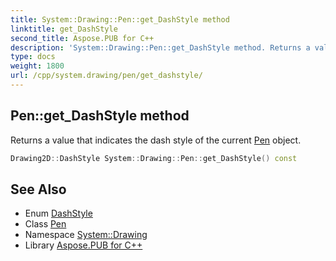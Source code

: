 ```yaml
---
title: System::Drawing::Pen::get_DashStyle method
linktitle: get_DashStyle
second_title: Aspose.PUB for C++
description: 'System::Drawing::Pen::get_DashStyle method. Returns a value that indicates the dash style of the current Pen object in C++.'
type: docs
weight: 1800
url: /cpp/system.drawing/pen/get_dashstyle/
---
```

## Pen::get_DashStyle method


Returns a value that indicates the dash style of the current [Pen](../) object.

```cpp
Drawing2D::DashStyle System::Drawing::Pen::get_DashStyle() const
```

## See Also

* Enum [DashStyle](../../../system.drawing.drawing2d/dashstyle/)
* Class [Pen](../)
* Namespace [System::Drawing](../../)
* Library [Aspose.PUB for C++](../../../)
